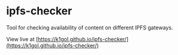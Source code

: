 # ipfs-checker

Tool for checking availability of content on different IPFS gateways.

View live at [https://k1gol.github.io/ipfs-checker/](https://k1gol.github.io/ipfs-checker/)
